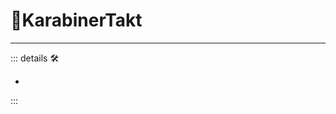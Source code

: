# 🔻<via>KarabinerTakt</via>

---

<!-- =================================================== -->
<!-- =================================================== -->
<!-- =================================================== -->
<!-- =================================================== -->
<!-- =================================================== -->
::: details 🛠

-

:::
